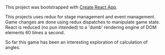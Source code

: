 This project was bootstrapped with [Create React App](https://github.com/facebook/create-react-app).



This projects uses redux for stage management and event management. Game changes are done using redux dispatches to manipulate game state. React is reduced (no pun intended) to a 'dumb' rendering engine of DOM elements 60 times a second.

So far this game has been an interesting exploration of calculation of angles.
